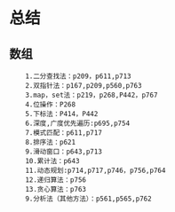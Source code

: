 # 总结
## 数组
        1.二分查找法：p209，p611,p713
        2.双指针法：p167,p209,p560,p763
        3.map，set法：p219，p268,P442，p767
        4.位操作：P268
        5.下标法：P414，P442
        6.深度,广度优先遍历:p695,p754
        7.模式匹配：p611,p717
        8.排序法：p621
        9.滑动窗口：p643,p713
        10.累计法：p643
        11.动态规划:p714,p717,p746，p756,p764
        12.递归算法：p756
        13.贪心算法：p763
        9.分析法（其他方法）：p561,p565,p762